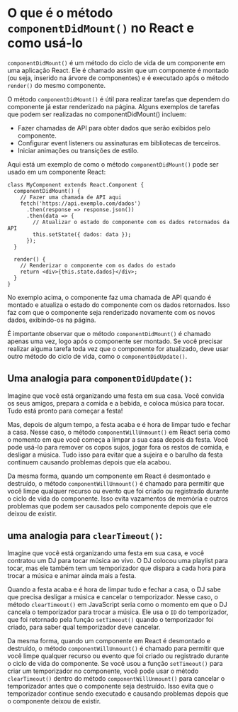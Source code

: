 # O que é o método `componentDidMount()` no React e como usá-lo

`componentDidMount()` é um método do ciclo de vida de um componente em uma aplicação React. Ele é chamado assim que um componente é montado (ou seja, inserido na árvore de componentes) e é executado após o método `render()` do mesmo componente.

O método `componentDidMount()` é útil para realizar tarefas que dependem do componente já estar renderizado na página. Alguns exemplos de tarefas que podem ser realizadas no componentDidMount() incluem:

* Fazer chamadas de API para obter dados que serão exibidos pelo componente.
* Configurar event listeners ou assinaturas em bibliotecas de terceiros.
* Iniciar animações ou transições de estilo.

Aqui está um exemplo de como o método `componentDidMount()` pode ser usado em um componente React:

```
class MyComponent extends React.Component {
  componentDidMount() {
    // Fazer uma chamada de API aqui
    fetch('https://api.exemplo.com/dados')
      .then(response => response.json())
      .then(data => {
        // Atualizar o estado do componente com os dados retornados da API
        this.setState({ dados: data });
      });
  }

  render() {
    // Renderizar o componente com os dados do estado
    return <div>{this.state.dados}</div>;
  }
}
```

No exemplo acima, o componente faz uma chamada de API quando é montado e atualiza o estado do componente com os dados retornados. Isso faz com que o componente seja renderizado novamente com os novos dados, exibindo-os na página.

É importante observar que o método `componentDidMount()` é chamado apenas uma vez, logo após o componente ser montado. Se você precisar realizar alguma tarefa toda vez que o componente for atualizado, deve usar outro método do ciclo de vida, como o `componentDidUpdate()`.

## Uma analogia para `componentDidUpdate()`:

Imagine que você está organizando uma festa em sua casa. Você convida os seus amigos, prepara a comida e a bebida, e coloca música para tocar. Tudo está pronto para começar a festa!

Mas, depois de algum tempo, a festa acaba e é hora de limpar tudo e fechar a casa. Nesse caso, o método `componentWillUnmount()` em React seria como o momento em que você começa a limpar a sua casa depois da festa. Você pode usá-lo para remover os copos sujos, jogar fora os restos de comida, e desligar a música. Tudo isso para evitar que a sujeira e o barulho da festa continuem causando problemas depois que ela acabou.

Da mesma forma, quando um componente em React é desmontado e destruído, o método `componentWillUnmount()` é chamado para permitir que você limpe qualquer recurso ou evento que foi criado ou registrado durante o ciclo de vida do componente. Isso evita vazamentos de memória e outros problemas que podem ser causados pelo componente depois que ele deixou de existir.

## uma analogia para `clearTimeout()`:

Imagine que você está organizando uma festa em sua casa, e você contratou um DJ para tocar música ao vivo. O DJ colocou uma playlist para tocar, mas ele também tem um temporizador que dispara a cada hora para trocar a música e animar ainda mais a festa.

Quando a festa acaba e é hora de limpar tudo e fechar a casa, o DJ sabe que precisa desligar a música e cancelar o temporizador. Nesse caso, o método `clearTimeout()` em JavaScript seria como o momento em que o DJ cancela o temporizador para trocar a música. Ele usa o `ID` do temporizador, que foi retornado pela função `setTimeout()` quando o temporizador foi criado, para saber qual temporizador deve cancelar.

Da mesma forma, quando um componente em React é desmontado e destruído, o método `componentWillUnmount()` é chamado para permitir que você limpe qualquer recurso ou evento que foi criado ou registrado durante o ciclo de vida do componente. Se você usou a função `setTimeout()` para criar um temporizador no componente, você pode usar o método `clearTimeout()` dentro do método `componentWillUnmount()` para cancelar o temporizador antes que o componente seja destruído. Isso evita que o temporizador continue sendo executado e causando problemas depois que o componente deixou de existir.
